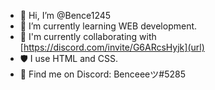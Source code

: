 - 👋 Hi, I’m @Bence1245
- 🌱 I’m currently learning WEB development.
- 🧭 I'm currently collaborating with [https://discord.com/invite/G6ARcsHyjk](url)
- 🛡️ I use HTML and CSS.
- 📘 Find me on Discord: Benceeeツ#5285

<!---
Bence1245/Bence1245 is a ✨ special ✨ repository because its `README.md` (this file) appears on your GitHub profile.
You can click the Preview link to take a look at your changes.
--->

